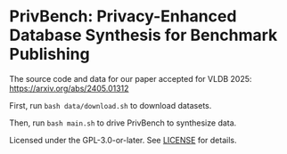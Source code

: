 # PrivBench: Privacy-Enhanced Database Synthesis for Benchmark Publishing

The source code and data for our paper accepted for VLDB 2025: https://arxiv.org/abs/2405.01312

First, run ```bash data/download.sh``` to download datasets.

Then, run ```bash main.sh``` to drive PrivBench to synthesize data.


Licensed under the GPL-3.0-or-later. See [LICENSE](./LICENSE) for details.